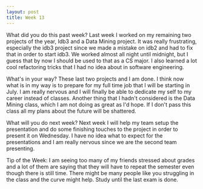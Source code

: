 ```yaml
---
layout: post
title: Week 13
---
```


What did you do this past week? 
Last week I worked on my remaining two projects of the year, Idb3 and a Data Mining project. It was really frustrating, especially the idb3 project since we made a mistake on idb2 and had to fix that in order to start idb3. We worked almost all night until midnight, but I guess that by now I should be used to that as a CS major. I also learned a lot cool refactoring tricks that I had no idea about in software engineering.

What's in your way? 
These last two projects and I am done. I think now what is in my way is to prepare for my full time job that I will be starting in July. I am really nervous and I will finally be able to dedicate my self to my career instead of classes. Another thing that I hadn't considered is the Data Mining class, which I am not doing as great as I'd hope. If I don't pass this class all my plans about the future will be shattered.

What will you do next week? 
Next week I will help my team setup the presentation and do some finishing touches to the project in order to present it on Wednesday. I have no idea what to expect for the presentations and I am really nervous since we are the second team presenting.

Tip of the Week: I am seeing too many of my friends stressed about grades and a lot of them are saying that they will have to repeat the semester even though there is still time. There might be many people like you struggling in the class and the curve might help. Study until the last exam is done.
